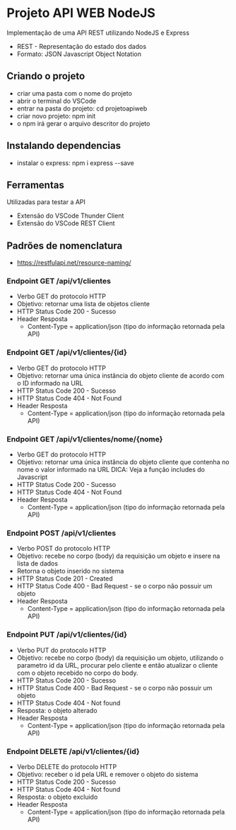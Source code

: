 # Projeto API WEB NodeJS
Implementação de uma API REST utilizando 
NodeJS e Express
- REST - Representação do estado dos dados
- Formato: JSON Javascript Object Notation

## Criando o projeto
- criar uma pasta com o nome do projeto
- abrir o terminal do VSCode
- entrar na pasta do projeto: cd projetoapiweb
- criar novo projeto: npm init
- o npm irá gerar o arquivo descritor do projeto

## Instalando dependencias
- instalar o express: npm i express --save

## Ferramentas
Utilizadas para testar a API
 - Extensão do VSCode Thunder Client
 - Extensão do VSCode REST Client

## Padrões de nomenclatura
- https://restfulapi.net/resource-naming/

### Endpoint GET /api/v1/clientes
- Verbo GET do protocolo HTTP
- Objetivo: retornar uma lista de objetos cliente
- HTTP Status Code 200 - Sucesso
- Header Resposta
  - Content-Type = application/json (tipo do informação retornada pela API)

### Endpoint GET /api/v1/clientes/{id}
- Verbo GET do protocolo HTTP
- Objetivo: retornar uma única instância do objeto cliente de acordo com o ID informado na URL
- HTTP Status Code 200 - Sucesso
- HTTP Status Code 404 - Not Found
- Header Resposta
    - Content-Type = application/json (tipo do informação retornada pela API)


### Endpoint GET /api/v1/clientes/nome/{nome}
- Verbo GET do protocolo HTTP
- Objetivo: retornar uma única instância do objeto cliente que contenha no nome o valor informado na URL
DICA: Veja a função includes do Javascript
- HTTP Status Code 200 - Sucesso
- HTTP Status Code 404 - Not Found
- Header Resposta
    - Content-Type = application/json (tipo do informação retornada pela API)

### Endpoint POST /api/v1/clientes
- Verbo POST do protocolo HTTP
- Objetivo: recebe no corpo (body) da requisição um objeto e insere na lista de dados
- Retorna o objeto inserido no sistema
- HTTP Status Code 201 - Created
- HTTP Status Code 400 - Bad Request - se o corpo não possuir um objeto
- Header Resposta
    - Content-Type = application/json (tipo do informação retornada pela API)

### Endpoint PUT /api/v1/clientes/{id}
- Verbo PUT do protocolo HTTP
- Objetivo: recebe no corpo (body) da requisição um objeto, utilizando o parametro id da URL, procurar pelo cliente e então atualizar o cliente com o objeto recebido no corpo do body. 
- HTTP Status Code 200 - Sucesso
- HTTP Status Code 400 - Bad Request - se o corpo não possuir um objeto
- HTTP Status Code 404 - Not found
- Resposta: o objeto alterado
- Header Resposta
    - Content-Type = application/json (tipo do informação retornada pela API)

### Endpoint DELETE /api/v1/clientes/{id}
- Verbo DELETE do protocolo HTTP
- Objetivo: receber o id pela URL e remover o objeto do sistema
- HTTP Status Code 200 - Sucesso
- HTTP Status Code 404 - Not found
- Resposta: o objeto excluido
- Header Resposta
    - Content-Type = application/json (tipo do informação retornada pela API)
